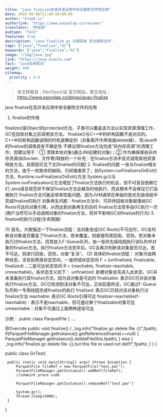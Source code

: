 ```yaml
---
title: "java finalize在高并发应用中安全删除文件的应用"
date: 2019-08-08T21:44:58+08:00
author: "Frank Li"
authorlink: "https://www.easyolap.cn/resume/"
translator: "李在超"
pubtype: "Talk"
featured: true
description: "java finalize gc 垃圾回收 安全删除文件"
tags: ["java","finalize","GC"]
keywords: ["java","finalize","GC"]
image: "/img/java.jpg"
link: "https://java.oracle.com"
fact: "java应用笔记"
weight: 400
sitemap:
  priority : 0.8
---
```


> 本文转载自：DevOps小站 官方网站，原文地址：https://www.easyolap.cn/blogs/javav-finalize

java finalize在高并发应用中安全删除文件的应用


1. finalize的作用
 

finalize()是Object的protected方法，子类可以覆盖该方法以实现资源清理工作，GC在回收对象之前调用该方法。
finalize()与C++中的析构函数不是对应的。C++中的析构函数调用的时机是确定的（对象离开作用域或delete掉），但Java中的finalize的调用具有不确定性
不建议用finalize方法完成“非内存资源”的清理工作，但建议用于：① 清理本地对象(通过JNI创建的对象)；② 作为确保某些非内存资源(如Socket、文件等)释放的一个补充：在finalize方法中显式调用其他资源释放方法。其原因可见下文[finalize的问题]
2. finalize的问题
一些与finalize相关的方法，由于一些致命的缺陷，已经被废弃了，如System.runFinalizersOnExit()方法、Runtime.runFinalizersOnExit()方法
System.gc()与System.runFinalization()方法增加了finalize方法执行的机会，但不可盲目依赖它们
Java语言规范并不保证finalize方法会被及时地执行、而且根本不会保证它们会被执行
finalize方法可能会带来性能问题。因为JVM通常在单独的低优先级线程中完成finalize的执行
对象再生问题：finalize方法中，可将待回收对象赋值给GC Roots可达的对象引用，从而达到对象再生的目的
finalize方法至多由GC执行一次(用户当然可以手动调用对象的finalize方法，但并不影响GC对finalize的行为)
3. finalize的执行过程(生命周期)
 

(1) 首先，大致描述一下finalize流程：当对象变成(GC Roots)不可达时，GC会判断该对象是否覆盖了finalize方法，若未覆盖，则直接将其回收。否则，若对象未执行过finalize方法，将其放入F-Queue队列，由一低优先级线程执行该队列中对象的finalize方法。执行finalize方法完毕后，GC会再次判断该对象是否可达，若不可达，则进行回收，否则，对象“复活”。
(2) 具体的finalize流程：
对象可由两种状态，涉及到两类状态空间，一是终结状态空间 F = {unfinalized, finalizable, finalized}；二是可达状态空间 R = {reachable, finalizer-reachable, unreachable}。各状态含义如下：
unfinalized: 新建对象会先进入此状态，GC并未准备执行其finalize方法，因为该对象是可达的
finalizable: 表示GC可对该对象执行finalize方法，GC已检测到该对象不可达。正如前面所述，GC通过F-Queue队列和一专用线程完成finalize的执行
finalized: 表示GC已经对该对象执行过finalize方法
reachable: 表示GC Roots引用可达
finalizer-reachable(f-reachable)：表示不是reachable，但可通过某个finalizable对象可达
unreachable：对象不可通过上面两种途径可达


示例：
public class ParquetFile {
....

@Override
    public void finalize() {
        _log.info("finalize gc delete file :{}",fpath);
        if(ParquetFileManager.getInstance().getReference(fname)==null) {
            ParquetFileManager.getInstance().deleteFile(this.fpath);
        }
        else {
            _log.info("finalize gc delete file :{},but this file re used not del!!!",fpath);
        }
    }
}

public class GcTest{
    
     public static void main(String[] args) throws Exception {
         ParquetFile fileRef = new ParquetFile("test.par");
         ParquetFileManager.getInstance().addRef(fileRef);
         //someint proce code
         
         ParquetFileManager.getInstance().removeRef("test.par")
         
         System.gc();  
         Thread.sleep(5000);
     }
    
}